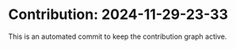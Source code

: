 # Contribution: 2024-11-29-23-33
This is an automated commit to keep the contribution graph active.
